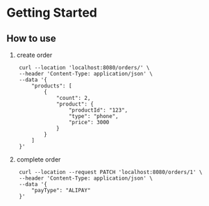 # Getting Started

## How to use

1. create order
```aidl
    curl --location 'localhost:8080/orders/' \
    --header 'Content-Type: application/json' \
    --data '{
        "products": [
            {
                "count": 2,
                "product": {
                    "productId": "123",
                    "type": "phone",
                    "price": 3000
                }
            }
        ]
    }'
```
2. complete order

```aidl
    curl --location --request PATCH 'localhost:8080/orders/1' \
    --header 'Content-Type: application/json' \
    --data '{
        "payType": "ALIPAY"
    }'
```



